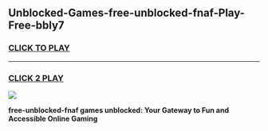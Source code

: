 
## Unblocked-Games-free-unblocked-fnaf-Play-Free-bbly7
<h3>
<a href="https://premium76.site?title=free-unblocked-fnaf&ref=18A1">CLICK TO PLAY</a></h3>
<hr>

<h3>
<a href="https://premium76.site?title=free-unblocked-fnaf&ref=18A1">CLICK 2 PLAY</a>
  
</h3>

<a href="https://premium76.site?title=free-unblocked-fnaf&ref=18A1"><img src="https://clearcache.store/games.png"></a>


**free-unblocked-fnaf games unblocked: Your Gateway to Fun and Accessible Online Gaming**
